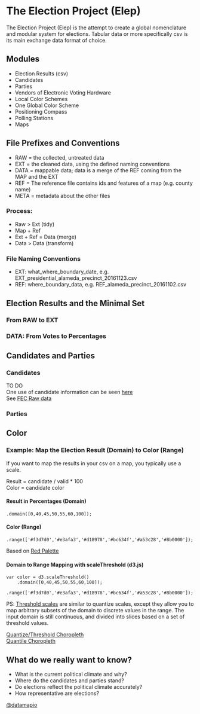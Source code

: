 # The Election Project (Elep)

The Election Project (Elep) is the attempt to create a global nomenclature and modular system for elections. 
Tabular data or more specifically csv is its main exchange data format of choice.

## Modules
- Election Results (csv)
- Candidates
- Parties
- Vendors of Electronic Voting Hardware
- Local Color Schemes
- One Global Color Scheme 
- Positioning Compass 
- Polling Stations
- Maps

## File Prefixes and Conventions
- RAW = the collected, untreated data
- EXT = the cleaned data, using the defined naming conventions
- DATA = mappable data; data is a merge of the REF coming from the MAP and the EXT
- REF = The reference file contains ids and features of a map (e.g. county name)
- META = metadata about the other files

### Process:        
- Raw > Ext  (tidy)
- Map + Ref  
- Ext + Ref = Data (merge)
- Data > Data (transform)

### File Naming Conventions
- EXT: what_where_boundary_date, e.g. EXT_presidential_alameda_precinct_20161123.csv
- REF: where_boundary_data, e.g. REF_alameda_precinct_20161102.csv

## Election Results and the Minimal Set
### From RAW to EXT

### DATA: From Votes to Percentages


## Candidates and Parties
### Candidates
TO DO            
One use of candidate information can be seen [here](https://elections.datamap.io/us/2016/primaries/states/california/democrats)                              
See [FEC Raw data](https://github.com/datamapio/elep/tree/master/us)              
### Parties








## Color

### Example: Map the Election Result (Domain) to Color (Range)

If you want to map the results in your csv on a map, you typically use a scale. 

Result = candidate / valid * 100     
Color = candidate color     

#### Result in Percentages (Domain)
```
.domain([0,40,45,50,55,60,100]);
```
    
#### Color (Range)
```
.range(['#f3d7d0','#e3afa3','#d18978','#bc634f','#a53c28','#8b0000']);
```
Based on [Red Palette](https://gka.github.io/palettes/#colors=white,darkred|steps=7|bez=1|coL=1)


#### Domain to Range Mapping with scaleThreshold (d3.js)
```
var color = d3.scaleThreshold()
    .domain([0,40,45,50,55,60,100]);
    .range(['#f3d7d0','#e3afa3','#d18978','#bc634f','#a53c28','#8b0000']);
```



PS:
[Threshold scales](https://github.com/d3/d3-scale/blob/master/README.md#threshold-scales) are similar to quantize scales, except they allow you to map arbitrary subsets of the domain to discrete values in the range. The input domain is still continuous, and divided into slices based on a set of threshold values. 

[Quantize/Threshold Choropleth](https://bl.ocks.org/mbostock/4060606)        
[Quantile Choropleth](https://bl.ocks.org/mbostock/8ca036b3505121279daf)



## What do we really want to know?
- What is the current political climate and why?
- Where do the candidates and parties stand?
- Do elections reflect the political climate accurately?
- How representative are elections?

              

[@datamapio](https://twitter.com/datamapio)


